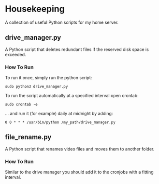 # Housekeeping

A collection of useful Python scripts for my home server.

## drive_manager.py

A Python script that deletes redundant files if the reserved disk space is exceeded.

### How To Run

To run it once, simply run the python script:

    sudo python3 drive_manager.py

To  run the script automatically at a specified interval open crontab:

    sudo crontab -e

... and run it (for example) daily at midnight by adding:

    0 0 * * * /usr/bin/python /my_path/drive_manager.py

## file_rename.py

A Python script that renames video files and moves them to another folder.

### How To Run

Similar to the drive manager you should add it to the cronjobs with a fitting interval.